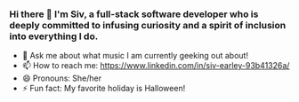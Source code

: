 ### Hi there 👋 I'm Siv, a full-stack software developer who is deeply committed to infusing curiosity and a spirit of inclusion into everything I do.


<!-- **searley96/searley96** is a ✨ _special_ ✨ repository because its `README.md` (this file) appears on your GitHub profile. -->



<!-- - 🔭 I’m currently working on an app to get people excited about picking up trash and beutifying their block, and fosters community through environmental care! -->
- 💬 Ask me about what music I am currently geeking out about!
- 📫 How to reach me: https://www.linkedin.com/in/siv-earley-93b41326a/
- 😄 Pronouns: She/her
- ⚡ Fun fact: My favorite holiday is Halloween! 

